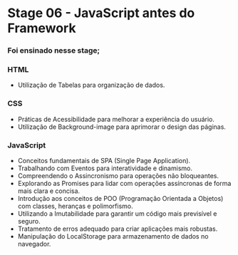 # Stage 06 - JavaScript antes do Framework

### Foi ensinado nesse stage;

### HTML
- Utilização de Tabelas para organização de dados.
### CSS
- Práticas de Acessibilidade para melhorar a experiência do usuário.
- Utilização de Background-image para aprimorar o design das páginas.
### JavaScript
- Conceitos fundamentais de SPA (Single Page Application).
- Trabalhando com Eventos para interatividade e dinamismo.
- Compreendendo o Assincronismo para operações não bloqueantes.
- Explorando as Promises para lidar com operações assíncronas de forma mais clara e concisa.
- Introdução aos conceitos de POO (Programação Orientada a Objetos) com classes, heranças e polimorfismo.
- Utilizando a Imutabilidade para garantir um código mais previsível e seguro.
- Tratamento de erros adequado para criar aplicações mais robustas.
- Manipulação do LocalStorage para armazenamento de dados no navegador.


